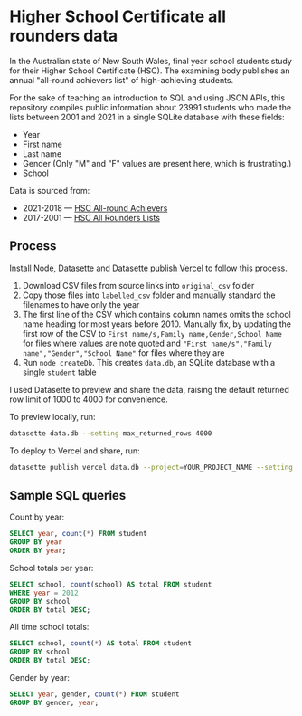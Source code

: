 # Higher School Certificate all rounders data

In the Australian state of New South Wales, final year school students study for their Higher School Certificate (HSC). The examining body publishes an annual "all-round achievers list" of high-achieving students.

For the sake of teaching an introduction to SQL and using JSON APIs, this repository compiles public information about 23991 students who made the lists between 2001 and 2021 in a single SQLite database with these fields:

* Year
* First name
* Last name
* Gender (Only "M" and "F" values are present here, which is frustrating.)
* School

Data is sourced from:

* 2021-2018 — [HSC All-round Achievers](https://educationstandards.nsw.edu.au/wps/portal/nesa/about/events/merit-lists/all-round-achievers)
* 2017-2001 — [HSC All Rounders Lists](https://www.boardofstudies.nsw.edu.au/bos_stats/hsc-allrounders.html)

## Process

Install Node, [Datasette](https://github.com/simonw/datasette) and [Datasette publish Vercel](https://github.com/simonw/datasette-publish-vercel) to follow this process.

1. Download CSV files from source links into `original_csv` folder
2. Copy those files into `labelled_csv` folder and manually standard the filenames to have only the year
3. The first line of the CSV which contains column names omits the school name heading for most years before 2010. Manually fix, by updating the first row of the CSV to `First name/s,Family name,Gender,School Name` for files where values are note quoted and `"First name/s","Family name","Gender","School Name"` for files where they are
4. Run `node createDb`. This creates `data.db`, an SQLite database with a single `student` table

I used Datasette to preview and share the data, raising the default returned row limit of 1000 to 4000 for convenience.

To preview locally, run:

```sh
datasette data.db --setting max_returned_rows 4000
```

To deploy to Vercel and share, run:

```sh
datasette publish vercel data.db --project=YOUR_PROJECT_NAME --setting max_returned_rows 4000
```

## Sample SQL queries

Count by year:

```sql
SELECT year, count(*) FROM student
GROUP BY year
ORDER BY year;
```

School totals per year:

```sql
SELECT school, count(school) AS total FROM student
WHERE year = 2012
GROUP BY school
ORDER BY total DESC;
```

All time school totals:

```sql
SELECT school, count(*) AS total FROM student
GROUP BY school
ORDER BY total DESC;
```

Gender by year:

```sql
SELECT year, gender, count(*) FROM student
GROUP BY gender, year;
```